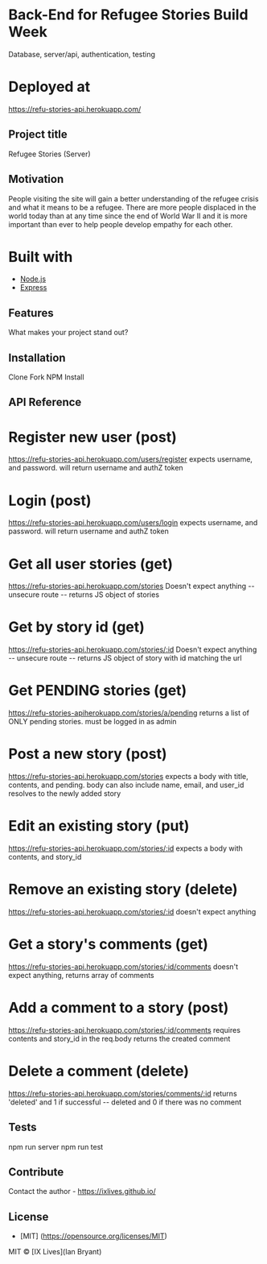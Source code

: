 # Back-End for Refugee Stories Build Week
Database, server/api, authentication, testing

# Deployed at
https://refu-stories-api.herokuapp.com/

## Project title
Refugee Stories (Server)

## Motivation
People visiting the site will gain a better understanding of the refugee crisis and what it means to be a refugee. There are more people displaced in the world today than at any time since the end of World War II and it is more important than ever to help people develop empathy for each other.

# <b>Built with</b>
- [Node.js](https://nodejs.org)
- [Express](https://expressjs.com/)

## Features
What makes your project stand out?

## Installation
Clone
Fork
NPM Install

## API Reference
 # Register new user (post)
 https://refu-stories-api.herokuapp.com/users/register
 expects username, and password. will return username and authZ token

 # Login (post)
 https://refu-stories-api.herokuapp.com/users/login
 expects username, and password. will return username and authZ token

 # Get all user stories (get)
 https://refu-stories-api.herokuapp.com/stories
 Doesn't expect anything -- unsecure route -- returns JS object of stories

 # Get by story id (get)
 https://refu-stories-api.herokuapp.com/stories/:id
 Doesn't expect anything -- unsecure route -- returns JS object of story with id matching the url

 # Get PENDING stories (get)
 https://refu-stories-apiherokuapp.com/stories/a/pending
 returns a list of ONLY pending stories. must be logged in as admin

 # Post a new story (post)
 https://refu-stories-api.herokuapp.com/stories
 expects a body with title, contents, and pending.
 body can also include name, email, and user_id
 resolves to the newly added story

 # Edit an existing story (put)
 https://refu-stories-api.herokuapp.com/stories/:id
 expects a body with contents, and story_id 

 # Remove an existing story (delete)
 https://refu-stories-api.herokuapp.com/stories/:id
 doesn't expect anything

 # Get a story's comments (get)
 https://refu-stories-api.herokuapp.com/stories/:id/comments
 doesn't expect anything, returns array of comments

 # Add a comment to a story (post)
 https://refu-stories-api.herokuapp.com/stories/:id/comments
 requires contents and story_id in the req.body
 returns the created comment

 # Delete a comment (delete)
 https://refu-stories-api.herokuapp.com/stories/comments/:id
 returns 'deleted' and 1 if successful -- deleted and 0 if there was no comment

## Tests
npm run server
npm run test

## Contribute
Contact the author - https://ixlives.github.io/

## License
- [MIT] (https://opensource.org/licenses/MIT)

MIT © [IX Lives](Ian Bryant)